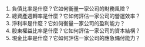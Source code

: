 

1. 負債比率是什麼？它如何衡量一家公司的財務風險？
2. 總資產週轉率是什麼？它如何評估一家公司的營運效率？
3. 淨利率是什麼？它如何衡量一家公司的盈利能力？
4. 股東權益比率是什麼？它如何評估一家公司的資本結構？
5. 現金比率是什麼？它如何評估一家公司的應急備付能力？